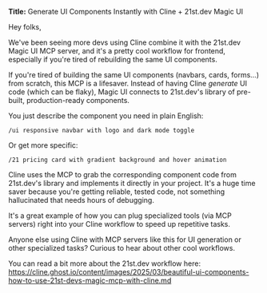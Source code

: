 **Title:** Generate UI Components Instantly with Cline + 21st.dev Magic UI

Hey folks,

We've been seeing more devs using Cline combine it with the 21st.dev Magic UI MCP server, and it's a pretty cool workflow for frontend, especially if you're tired of rebuilding the same UI components.

If you're tired of building the same UI components (navbars, cards, forms...) from scratch, this MCP is a lifesaver. Instead of having Cline *generate* UI code (which can be flaky), Magic UI connects to 21st.dev's library of pre-built, production-ready components.

You just describe the component you need in plain English:

`/ui responsive navbar with logo and dark mode toggle`

Or get more specific:

`/21 pricing card with gradient background and hover animation`

Cline uses the MCP to grab the corresponding component code from 21st.dev's library and implements it directly in your project. It's a huge time saver because you're getting reliable, tested code, not something hallucinated that needs hours of debugging.

It's a great example of how you can plug specialized tools (via MCP servers) right into your Cline workflow to speed up repetitive tasks.

Anyone else using Cline with MCP servers like this for UI generation or other specialized tasks? Curious to hear about other cool workflows.

You can read a bit more about the 21st.dev workflow here:
https://cline.ghost.io/content/images/2025/03/beautiful-ui-components-how-to-use-21st-devs-magic-mcp-with-cline.md
